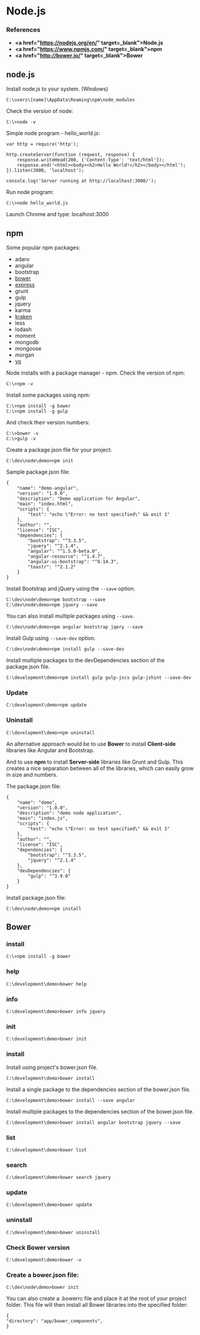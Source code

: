 # Node.js

### References

- **<a href="https://nodejs.org/en/" target=_blank">Node.js</a>**
- **<a href="https://www.npmjs.com/" target=_blank">npm</a>**
- **<a href="http://bower.io/" target=_blank">Bower</a>**

## node.js

Install node.js to your system. (Windows)

	C:\users\[name]\AppData\Roaming\npm\node_modules

Check the version of node:

	C:\>node -v

Simple node program - hello_world.js:

	var http = require('http');

	http.createServer(function (request, response) {
		response.writeHead(200, {'Content-Type': 'text/html'});
		response.end('<html><body><h2>Hello World!</h2></body></html');
	}).listen(3000, 'localhost');

	console.log('Server running at http://localhost:3000/');

Run node program:

	C:\>node hello_world.js

Launch Chrome and type: localhost:3000

## npm

Some popular npm packages: 

- adaro
- angular
- bootstrap
- <a href="http://bower.io/" target="_blank">bower</a>
- <a href="http://expressjs.com/" target="_blank">express</a>
- grunt
- gulp
- jquery
- karma
- <a href="http://krakenjs.com/" target="_blank">kraken</a>
- less
- lodash
- moment
- mongodb
- mongoose
- morgan
- <a href="http://yeoman.io/" target="_blank">yo</a>

Node installs with a package manager - npm. 
Check the version of npm:

	C:\>npm -v

Install some packages using npm:

	C:\>npm install -g bower
	C:\>npm install -g gulp

And check their version numbers:

	C:\>bower -v
	C:\>gulp -v

Create a package.json file for your project:

	C:\dev\node\demo>npm init

Sample package.json file:

	{
		"name": "demo-angular",
		"version": "1.0.0",
		"description": "Demo application for Angular",
		"main": "index.html",
		"scripts": {
			"test": "echo \"Error: no test specified\" && exit 1"
		},
		"author": "",
		"license": "ISC",
		"dependencies": {
			"bootstrap": "^3.3.5",
			"jquery": "^2.1.4",
			"angular": "^1.5.0-beta.0",
			"angular-resource": "^1.4.7",
			"angular-ui-bootstrap": "^0.14.3",
			"toastr": "^2.1.2"
		}
	}

Install Bootstrap and jQuery using the <code>--save</code> option. 

	C:\dev\node\demo>npm bootstrap --save
	C:\dev\node\demo>npm jquery --save

You can also install multiple packages using <code>--save</code>.

	C:\dev\node\demo>npm angular bootstrap jqery --save

Install Gulp using <code>--save-dev</code> option.

	C:\dev\node\demo>npm install gulp --save-dev

Install multiple packages to the devDependencies section of the package.json file.
	
	C:\development\demo>npm install gulp gulp-jscs gulp-jshint --save-dev

### Update

	C:\development\demo>npm update


### Uninstall

	C:\development\demo>npm uninstall



An alternative approach would be to use **Bower** to install **Client-side** libraries like Angular and Bootstrap. 

And to use **npm** to install **Server-side** libraries like Grunt and Gulp. This creates a nice separation between all of the libraries, which can easily grow in size and numbers.

The package.json file:

	{
  		"name": "demo",
  		"version": "1.0.0",
  		"description": "demo node application",
  		"main": "index.js",
  		"scripts": {
    		"test": "echo \"Error: no test specified\" && exit 1"
  		},
  		"author": "",
  		"license": "ISC",
  		"dependencies": {
    		"bootstrap": "^3.3.5",
    		"jquery": "^2.1.4"
  		},
  		"devDependencies": {
    		"gulp": "^3.9.0"
  		}
	}

Install package.json file:

	C:\dev\node\demo>npm install

## Bower

### install

	C:\>npm install -g bower

### help

	C:\development\demo>bower help

### info

	C:\development\demo>bower info jquery

### init

	C:\development\demo>bower init

### install

Install using project's bower.json file.

	C:\development\demo>bower install


Install a single package to the dependencies section of the bower.json file.
	
	C:\development\demo>bower install --save angular


Install multiple packages to the dependencies section of the bower.json file.
	
	C:\development\demo>bower install angular bootstrap jquery --save

### list
	
	C:\development\demo>bower list

### search

	C:\development\demo>bower search jquery

### update
	
	C:\development\demo>bower update

### uninstall
	
	C:\development\demo>bower uninstall

### Check Bower version
	
	C:\development\demo>bower -v

### Create a bower.json file:
	
	C:\dev\node\demo>bower init

You can also create a .bowerrc file and place it at the root of your project folder. This file will then install all Bower libraries into the specified folder:

    {
    "directory": "app/bower_components",
	}






